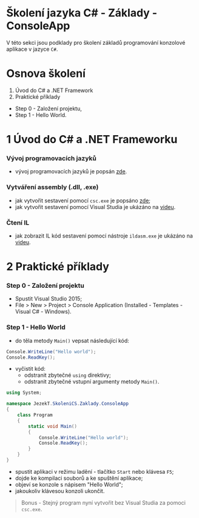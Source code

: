 # Školení jazyka C# - Základy - ConsoleApp

V této sekci jsou podklady pro školení základů programování konzolové aplikace v jazyce `C#`.

Osnova školení
==============
1. Úvod do C# a .NET Framework
2. Praktické příklady
  * Step 0 - Založení projektu,
  * Step 1 - Hello World.

1 Úvod do C# a .NET Frameworku
==============================

### Vývoj programovacích jazyků
* vývoj programovacích jazyků je popsán [zde](http://www.itnetwork.cz/csharp/zaklady/c-sharp-tutorial-uvod-do-jazyka-a-dot-net-framework).

### Vytváření assembly (.dll, .exe)
* jak vytvořit sestavení pomocí `csc.exe` je popsáno [zde](https://docs.microsoft.com/cs-cz/dotnet/articles/csharp/tour-of-csharp/program-structure);
* jak vytvořit sestavení pomocí Visual Studia je ukázáno na [videu](https://www.youtube.com/watch?v=ruf4U9_Rbss).

### Čtení IL
* jak zobrazit IL kód sestavení pomocí nástroje `ildasm.exe` je ukázáno na [videu](https://www.youtube.com/watch?v=D_1Op4TBM-Y).

2 Praktické příklady
====================
### Step 0 - Založení projektu
* Spustit Visual Studio 2015;
* File > New > Project > Console Application (Installed - Templates - Visual C# - Windows).

### Step 1 - Hello World
* do těla metody `Main()` vepsat následující kód:
```c#
Console.WriteLine("Hello world");
Console.ReadKey();
```
* vyčistit kód:
  * odstranit zbytečné `using` direktivy;
  * odstranit zbytečné vstupní argumenty metody `Main()`.
```c#
using System;

namespace JezekT.SkoleniCS.Zaklady.ConsoleApp
{
    class Program
    {
        static void Main()
        {
            Console.WriteLine("Hello world");
            Console.ReadKey();
        }
    }
}
```
* spustit aplikaci v režimu ladění - tlačítko `Start` nebo klávesa `F5`;
* dojde ke kompilaci souborů a ke spuštění aplikace;
* objeví se konzole s nápisem "Hello World";
* jakoukoliv klávesou konzoli ukončit.

>Bonus - Stejný program nyní vytvořit bez Visual Studia za pomoci `csc.exe`.
